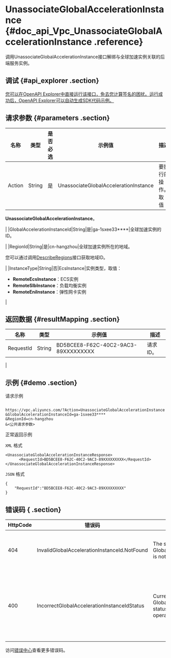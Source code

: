 # UnassociateGlobalAccelerationInstance {#doc_api_Vpc_UnassociateGlobalAccelerationInstance .reference}

调用UnassociateGlobalAccelerationInstance接口解绑与全球加速实例关联的后端服务实例。

## 调试 {#api_explorer .section}

[您可以在OpenAPI Explorer中直接运行该接口，免去您计算签名的困扰。运行成功后，OpenAPI Explorer可以自动生成SDK代码示例。](https://api.aliyun.com/#product=Vpc&api=UnassociateGlobalAccelerationInstance&type=RPC&version=2016-04-28)

## 请求参数 {#parameters .section}

|名称|类型|是否必选|示例值|描述|
|--|--|----|---|--|
|Action|String|是|UnassociateGlobalAccelerationInstance|要执行的操作。 取值：

 **UnassociateGlobalAccelerationInstance**。

 |
|GlobalAccelerationInstanceId|String|是|ga-1sxee33\*\*\*\*|全球加速实例的ID。

 |
|RegionId|String|是|cn-hangzhou|全球加速实例所在的地域。

 您可以通过调用[DescribeRegions](~~36063~~)接口获取地域ID。

 |
|InstanceType|String|否|EcsInstance|实例类型，取值：

 -   **RemoteEcsInstance**：ECS实例
-   **RemoteSlbInstance**：负载均衡实例
-   **RemoteEniInstance**：弹性网卡实例

 |

## 返回数据 {#resultMapping .section}

|名称|类型|示例值|描述|
|--|--|---|--|
|RequestId|String|BD5BCEE8-F62C-40C2-9AC3-89XXXXXXXXX|请求ID。

 |

## 示例 {#demo .section}

请求示例

``` {#request_demo}

https://vpc.aliyuncs.com/?Action=UnassociateGlobalAccelerationInstance
&GlobalAccelerationInstanceId=ga-1sxee33****
&RegionId=cn-hangzhou
&<公共请求参数>

```

正常返回示例

`XML` 格式

``` {#xml_return_success_demo}
<UnassociateGlobalAccelerationInstanceResponse>
      <RequestId>BD5BCEE8-F62C-40C2-9AC3-89XXXXXXXXX</RequestId>
</UnassociateGlobalAccelerationInstanceResponse>
```

`JSON` 格式

``` {#json_return_success_demo}
{
	"RequestId":"BD5BCEE8-F62C-40C2-9AC3-89XXXXXXXXX"
}
```

## 错误码 { .section}

|HttpCode|错误码|错误信息|描述|
|--------|---|----|--|
|404|InvalidGlobalAccelerationInstanceId.NotFound|The specified GlobalAccelerationInstanceId is not found.|全球加速实例不存在。|
|400|IncorrectGlobalAccelerationInstanceIdStatus|Current GlobalAccelerationInstance status does not support this operation.|指定的全球加速实例状态不支持此操作|

访问[错误中心](https://error-center.alibabacloud.com/status/product/Vpc)查看更多错误码。

